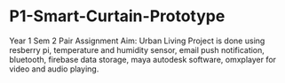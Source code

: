 # P1-Smart-Curtain-Prototype
Year 1 Sem 2 Pair Assignment 
Aim: Urban Living
Project is done using resberry pi, temperature and humidity sensor, email push notification, bluetooth, firebase data storage, maya autodesk software, omxplayer for video and audio playing.
